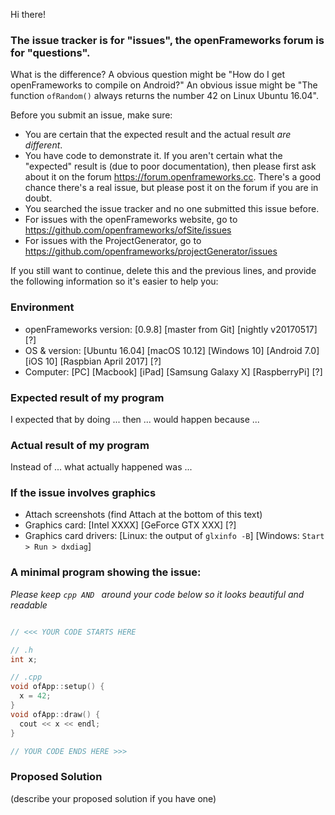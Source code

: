 Hi there!

### The issue tracker is for "issues", the openFrameworks forum is for "questions".

What is the difference? A obvious question might be "How do I get openFrameworks to compile on Android?" An obvious issue might be "The function `ofRandom()` always returns the number 42 on Linux Ubuntu 16.04".

Before you submit an issue, make sure:

* You are certain that the expected result and the actual result _are different_.
* You have code to demonstrate it. If you aren't certain what the "expected" result is (due to poor documentation), then please first ask about it on the forum https://forum.openframeworks.cc. There's a good chance there's a real issue, but please post it on the forum if you are in doubt.
* You searched the issue tracker and no one submitted this issue before.
* For issues with the openFrameworks website, go to https://github.com/openframeworks/ofSite/issues
* For issues with the ProjectGenerator, go to https://github.com/openframeworks/projectGenerator/issues

If you still want to continue, delete this and the previous lines, and provide
the following information so it's easier to help you:

### Environment

* openFrameworks version:  [0.9.8] [master from Git] [nightly v20170517] [?]
* OS & version:            [Ubuntu 16.04] [macOS 10.12] [Windows 10] [Android 7.0] [iOS 10] [Raspbian April 2017] [?]
* Computer:                [PC] [Macbook] [iPad] [Samsung Galaxy X] [RaspberryPi] [?]

### Expected result of my program

I expected that by doing ... then ... would happen because ...

### Actual result of my program

Instead of ... what actually happened was ...

### If the issue involves graphics

* Attach screenshots (find Attach at the bottom of this text)
* Graphics card:           [Intel XXXX] [GeForce GTX XXX] [?]
* Graphics card drivers:   [Linux: the output of `glxinfo -B`] [Windows: `Start > Run > dxdiag`]

### A minimal program showing the issue: 

_Please keep ```cpp AND ``` around your code below so it looks beautiful and readable_

```cpp

// <<< YOUR CODE STARTS HERE

// .h
int x;

// .cpp
void ofApp::setup() {
  x = 42;
}
void ofApp::draw() {
  cout << x << endl;
}

// YOUR CODE ENDS HERE >>>

```

### Proposed Solution

(describe your proposed solution if you have one)
